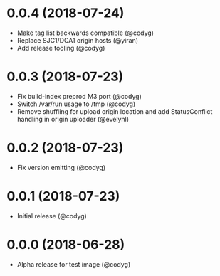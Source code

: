 0.0.4 (2018-07-24)
====
- Make tag list backwards compatible (@codyg)
- Replace SJC1/DCA1 origin hosts (@yiran)
- Add release tooling (@codyg)

0.0.3 (2018-07-23)
====
- Fix build-index preprod M3 port (@codyg)
- Switch /var/run usage to /tmp (@codyg)
- Remove shuffling for upload origin location and add StatusConflict handling in origin uploader (@evelynl)

0.0.2 (2018-07-23)
====
- Fix version emitting (@codyg)

0.0.1 (2018-07-23)
====
- Initial release (@codyg)

0.0.0 (2018-06-28)
====
- Alpha release for test image (@codyg)
